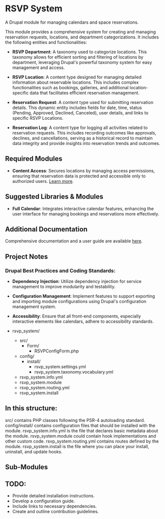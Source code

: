 # RSVP System
A Drupal module for managing calendars and space reservations.

This module provides a comprehensive system for creating and managing reservation requests, locations, and department categorizations. It includes the following entities and functionalities:

- **RSVP Department**: A taxonomy used to categorize locations. This taxonomy allows for efficient sorting and filtering of locations by department, leveraging Drupal's powerful taxonomy system for easy management and access.

- **RSVP Location**: A content type designed for managing detailed information about reservable locations. This includes complex functionalities such as bookings, galleries, and additional location-specific data that facilitates efficient reservation management.

- **Reservation Request**: A content type used for submitting reservation details. This dynamic entity includes fields for date, time, status (Pending, Approved, Declined, Canceled), user details, and links to specific RSVP Locations.

- **Reservation Log**: A content type for logging all activities related to reservation requests. This includes recording outcomes like approvals, declines, and cancellations, serving as a historical record to maintain data integrity and provide insights into reservation trends and outcomes.

## Required Modules
- **Content Access**: Secures locations by managing access permissions, ensuring that reservation data is protected and accessible only to authorized users. [Learn more](https://www.drupal.org/project/content_access).

## Suggested Libraries & Modules
- **Full Calendar**: Integrates interactive calendar features, enhancing the user interface for managing bookings and reservations more effectively.

## Additional Documentation
Comprehensive documentation and a user guide are available [here](https://gluebox.com/design/rsvp_system_guide).

## Project Notes

### Drupal Best Practices and Coding Standards:
- **Dependency Injection**: Utilize dependency injection for service management to improve modularity and testability.
- **Configuration Management**: Implement features to support exporting and importing module configurations using Drupal's configuration management system.
- **Accessibility**: Ensure that all front-end components, especially interactive elements like calendars, adhere to accessibility standards.

- rsvp_system/
  - src/
    - Form/
      - RSVPConfigForm.php
  - config/
    - install/
      - rsvp_system.settings.yml
      - rsvp_system.taxonomy.vocabulary.yml
  - rsvp_system.info.yml
  - rsvp_system.module
  - rsvp_system.routing.yml
  - rsvp_system.install 

## In this structure:

src/ contains PHP classes following the PSR-4 autoloading standard.
config/install/ contains configuration files that should be installed with the module.
rsvp_system.info.yml is the file that declares basic metadata about the module.
rsvp_system.module could contain hook implementations and other custom code.
rsvp_system.routing.yml contains routes defined by the module.
rsvp_system.install is the file where you can place your install, uninstall, and update hooks.



## Sub-Modules

## TODO:
- Provide detailed installation instructions.
- Develop a configuration guide.
- Include links to necessary dependencies.
- Create and outline contribution guidelines.
